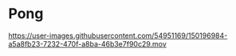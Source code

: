 # Pong

https://user-images.githubusercontent.com/54951169/150196984-a5a8fb23-7232-470f-a8ba-46b3e7f90c29.mov
